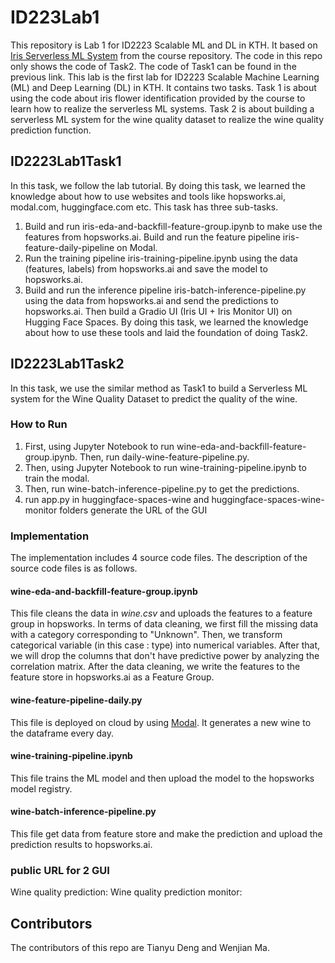 # ID223Lab1
This repository is Lab 1 for ID2223 Scalable ML and DL in KTH. It based on [Iris Serverless ML System](https://github.com/ID2223KTH/id2223kth.github.io/tree/master/src/serverless-ml-intro)
from the course repository. The code in this repo only shows the code of Task2. The code of Task1 can be found in the previous link.
This lab is the first lab for ID2223 Scalable Machine Learning (ML) and Deep Learning (DL) in KTH. It contains two tasks. 
Task 1 is about using the code about iris flower identification provided by the course to learn how to realize the serverless ML systems. 
Task 2 is about building a serverless ML system for the wine quality dataset to realize the wine quality prediction function.

## ID2223Lab1Task1
In this task, we follow the lab tutorial. By doing this task, we learned the knowledge about how to use websites and tools like hopsworks.ai, modal.com, huggingface.com etc.
This task has three sub-tasks.
1. Build and run iris-eda-and-backfill-feature-group.ipynb to make use the features from hopsworks.ai. Build and run the feature pipeline iris-feature-daily-pipeline on Modal.
2. Run the training pipeline iris-training-pipeline.ipynb using the data (features, labels) from hopsworks.ai and save the model to hopsworks.ai.
3. Build and run the inference pipeline iris-batch-inference-pipeline.py using the data from hopsworks.ai and send the predictions to hopsworks.ai. Then build a Gradio UI (Iris UI + Iris Monitor UI) on Hugging Face Spaces.
By doing this task, we learned the knowledge about how to use these tools and laid the foundation of doing Task2.

## ID2223Lab1Task2
In this task, we use the similar method as Task1 to build a Serverless ML system for the Wine Quality Dataset to predict the quality of the wine.

### How to Run
1. First, using Jupyter Notebook to run wine-eda-and-backfill-feature-group.ipynb. Then, run daily-wine-feature-pipeline.py.
2. Then, using Jupyter Notebook to run wine-training-pipeline.ipynb to train the modal.
3. Then, run wine-batch-inference-pipeline.py to get the predictions.
4. run app.py in huggingface-spaces-wine and huggingface-spaces-wine-monitor folders generate the URL of the GUI

### Implementation
The implementation includes 4 source code files. The description of the source code files is as follows.

#### wine-eda-and-backfill-feature-group.ipynb
This file cleans the data in *wine.csv* and uploads the features to a feature group in hopsworks. 
In terms of data cleaning, we first fill the missing data with a category corresponding to "Unknown". Then, we transform categorical variable (in this case : type) into numerical variables.
After that, we will drop the columns that don't have predictive power by analyzing the correlation matrix.
After the data cleaning, we write the features to the feature store in hopsworks.ai as a Feature Group.

#### wine-feature-pipeline-daily.py
This file is deployed on cloud by using [Modal](https://modal.com/). It generates a new wine to the dataframe every day.

#### wine-training-pipeline.ipynb
This file trains the ML model and then upload the model to the hopsworks model registry.

#### wine-batch-inference-pipeline.py
This file get data from feature store and make the prediction and upload the prediction results to hopsworks.ai. 

### public URL for 2 GUI
Wine quality prediction: 
Wine quality prediction monitor: 

## Contributors
The contributors of this repo are Tianyu Deng and Wenjian Ma.
